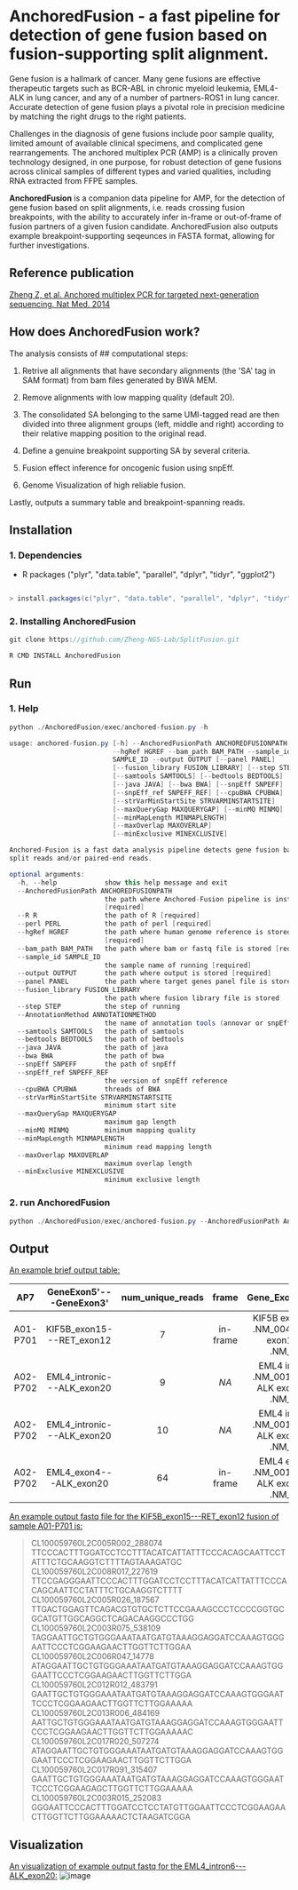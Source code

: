 # AnchoredFusion - a fast pipeline for detection of gene fusion based on fusion-supporting split alignment.

Gene fusion is a hallmark of cancer. Many gene fusions are effective therapeutic targets such as BCR-ABL in chronic myeloid leukemia, EML4-ALK in lung cancer, and any of a number of partners-ROS1 in lung cancer. Accurate detection of gene fusion plays a pivotal role in precision medicine by matching the right drugs to the right patients.

Challenges in the diagnosis of gene fusions include poor sample quality, limited amount of available clinical specimens, and complicated gene rearrangements. The anchored multiplex PCR (AMP) is a clinically proven technology designed, in one purpose, for robust detection of gene fusions across clinical samples of different types and varied qualities, including RNA extracted from FFPE samples.

**AnchoredFusion** is a companion data pipeline for AMP, for the detection of gene fusion based on split alignments, i.e. reads crossing fusion breakpoints, with the ability to accurately infer in-frame or out-of-frame of fusion partners of a given fusion candidate. AnchoredFusion also outputs example breakpoint-supporting seqeunces in FASTA format, allowing for further investigations.

## Reference publication
[Zheng Z, et al. Anchored multiplex PCR for targeted next-generation sequencing. Nat Med. 2014](http://www.nature.com/nm/journal/v20/n12/full/nm.3729.html)

## How does AnchoredFusion work?  


The analysis consists of ## computational steps:

1. Retrive all alignments that have secondary alignments (the 'SA' tag in SAM format) from bam files generated by BWA MEM.

2. Remove alignments with low mapping quality (default 20).

3. The consolidated SA belonging to the same UMI-tagged read are then divided into three alignment groups (left, middle and right) according to their relative mapping position to the original read.

4. Define a genuine breakpoint supporting SA by several criteria.

5. Fusion effect inference for oncogenic fusion using snpEff.

6. Genome Visualization of high reliable fusion.


Lastly, outputs a summary table and breakpoint-spanning reads.



## Installation

### 1. Dependencies

- R packages ("plyr", "data.table", "parallel", "dplyr", "tidyr", "ggplot2")


```java

> install.packages(c("plyr", "data.table", "parallel", "dplyr", "tidyr", "ggplot2"))

```

### 2. Installing AnchoredFusion

```java
git clone https://github.com/Zheng-NGS-Lab/SplitFusion.git

R CMD INSTALL AnchoredFusion
```


## Run

### 1. Help
```java
python ./AnchoredFusion/exec/anchored-fusion.py -h

usage: anchored-fusion.py [-h] --AnchoredFusionPath ANCHOREDFUSIONPATH --R R
                          --hgRef HGREF --bam_path BAM_PATH --sample_id
                          SAMPLE_ID --output OUTPUT [--panel PANEL]
                          [--fusion_library FUSION_LIBRARY] [--step STEP]
                          [--samtools SAMTOOLS] [--bedtools BEDTOOLS]
                          [--java JAVA] [--bwa BWA] [--snpEff SNPEFF]
                          [--snpEff_ref SNPEFF_REF] [--cpuBWA CPUBWA]
                          [--strVarMinStartSite STRVARMINSTARTSITE]
                          [--maxQueryGap MAXQUERYGAP] [--minMQ MINMQ]
                          [--minMapLength MINMAPLENGTH]
                          [--maxOverlap MAXOVERLAP]
                          [--minExclusive MINEXCLUSIVE]

Anchored-Fusion is a fast data analysis pipeline detects gene fusion based on
split reads and/or paired-end reads.

optional arguments:
  -h, --help            show this help message and exit
  --AnchoredFusionPath ANCHOREDFUSIONPATH
                        the path where Anchored-Fusion pipeline is installed
                        [required]
  --R R                 the path of R [required]
  --perl PERL           the path of perl [required]
  --hgRef HGREF         the path where human genome reference is stored
                        [required]
  --bam_path BAM_PATH   the path where bam or fastq file is stored [required]
  --sample_id SAMPLE_ID
                        the sample name of running [required]
  --output OUTPUT       the path where output is stored [required]
  --panel PANEL         the path where target genes panel file is stored
  --fusion_library FUSION_LIBRARY
                        the path where fusion library file is stored
  --step STEP           the step of running
  --AnnotationMethod ANNOTATIONMETHOD
                        the name of annotation tools (annovar or snpEff, default: annovar)
  --samtools SAMTOOLS   the path of samtools
  --bedtools BEDTOOLS   the path of bedtools
  --java JAVA           the path of java
  --bwa BWA             the path of bwa
  --snpEff SNPEFF       the path of snpEff
  --snpEff_ref SNPEFF_REF
                        the version of snpEff reference
  --cpuBWA CPUBWA       threads of BWA
  --strVarMinStartSite STRVARMINSTARTSITE
                        minimum start site
  --maxQueryGap MAXQUERYGAP
                        maximum gap length
  --minMQ MINMQ         minimum mapping quality
  --minMapLength MINMAPLENGTH
                        minimum read mapping length
  --maxOverlap MAXOVERLAP
                        maximum overlap length
  --minExclusive MINEXCLUSIVE
                        minimum exclusive length

```

### 2. run AnchoredFusion
```java
python ./AnchoredFusion/exec/anchored-fusion.py --AnchoredFusionPath AnchoredFusionPath --hgRef hgRef --bam_path bam_path --sample_id sample_id --output output --R R --perl perl
```

## Output 
[An example brief output table:](https://github.com/Zheng-NGS-Lab/AnchoredFusion/blob/master/inst/data/example_data/result/example/example.brief.summary)

| AP7         | GeneExon5'---GeneExon3'    | num_unique_reads | frame    | Gene_Exon_cDNA_5'_3'            |
|:-----------:|:--------------------------:|:----------------:|:--------:|:-------------------------------:|
| A01-P701    | KIF5B_exon15---RET_exon12  |                7 | in-frame | KIF5B exon15 c.1723 .NM_004521.---RET exon12 c.2138 .NM_020630. |
| A02-P702    | EML4_intronic---ALK_exon20 |                9 | _NA_     | EML4 intronic c.NA .NM_001145076.---ALK exon20 c.3171 .NM_004304. |
| A02-P702    | EML4_intronic---ALK_exon20 |               10 | _NA_     | EML4 intronic c.NA .NM_001145076.---ALK exon20 c.3173 .NM_004304. |
| A02-P702    | EML4_exon4---ALK_exon20    |               64 | in-frame | EML4 exon4 c.468 .NM_001145076.---ALK exon20 c.3171 .NM_004304. |

[An example output fastq file for the KIF5B_exon15---RET_exon12 fusion of sample A01-P701 is:](https://github.com/Zheng-NGS-Lab/AnchoredFusion/blob/master/inst/data/example_data/result/example/example.EML4_intron6---ALK_exon20.txt)

 >CL100059760L2C005R002_288074
TTCCCACTTTGGATCCTCCTTTACATCATTATTTCCCACAGCAATTCCTATTTCTGCAAGGTCTTTTAGTAAAGATGC
 >CL100059760L2C008R017_227619
TTCCGAGGGAATTCCCACTTTGGATCCTCCTTTACATCATTATTTCCCACAGCAATTCCTATTTCTGCAAGGTCTTTT
 >CL100059760L2C005R026_187567
TTGACTGGAGTTCAGACGTGTGCTCTTCCGAAAGCCCTCCCCGGTGCGCATGTTGGCAGGCTCAGACAAGGCCCTGG
 >CL100059760L2C003R075_538109
TAGGAATTGCTGTGGGAAATAATGATGTAAAGGAGGATCCAAAGTGGGAATTCCCTCGGAAGAACTTGGTTCTTGGAA
 >CL100059760L2C006R047_14778
ATAGGAATTGCTGTGGGAAATAATGATGTAAAGGAGGATCCAAAGTGGGAATTCCCTCGGAAGAACTTGGTTCTTGGA
 >CL100059760L2C012R012_483791
GAATTGCTGTGGGAAATAATGATGTAAAGGAGGATCCAAAGTGGGAATTCCCTCGGAAGAACTTGGTTCTTGGAAAAA
 >CL100059760L2C013R006_484169
AATTGCTGTGGGAAATAATGATGTAAAGGAGGATCCAAAGTGGGAATTCCCTCGGAAGAACTTGGTTCTTGGAAAAAC
 >CL100059760L2C017R020_507274
ATAGGAATTGCTGTGGGAAATAATGATGTAAAGGAGGATCCAAAGTGGGAATTCCCTCGGAAGAACTTGGTTCTTGGA
 >CL100059760L2C017R091_315407
GAATTGCTGTGGGAAATAATGATGTAAAGGAGGATCCAAAGTGGGAATTCCCTCGGAAGAGCTTGGTTCTTGGAAAAA
 >CL100059760L2C003R015_252083
GGGAATTCCCACTTTGGATCCTCCTATGTTGGAATTCCCTCGGAAGAACTTGGTTCTTGGAAAAACTCTAAGATCGGA



## Visualization
[An visualization of example output fastq for the EML4_intron6---ALK_exon20:](https://github.com/Zheng-NGS-Lab/AnchoredFusion/blob/master/inst/data/example_data/result/example/example.EML4_intron6---ALK_exon20.png)
![image](https://github.com/Zheng-NGS-Lab/AnchoredFusion/blob/master/inst/data/example_data/result/example/example.EML4_intron6---ALK_exon20.png)




